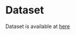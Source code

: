 # Dataset

Dataset is available at [here](https://drive.google.com/drive/u/0/folders/0B0iEO-mWXyY1S1RobjNraXBqTU0)
